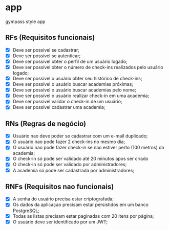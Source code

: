 # app
 gympass style app

## RFs (Requisitos funcionais)

- [x] Deve ser possivel se cadastrar;
- [x] Deve ser possível se autenticar;
- [x] Deve ser possível obter o perfil de um usuário logado;
- [x] Deve ser possível obter o número de check-ins realizados pelo usuário logado;
- [x] Deve ser possível o usuário obter seu histórico de check-ins;
- [x] Deve ser possível o usuário buscar academias próximas;
- [x] Deve ser possível o usuário buscar academias pelo nome;
- [x] Deve ser possível o usuário realizar check-in em uma academia;
- [x] Deve ser possível validar o check-in de um usuário;
- [x] Deve ser possível cadastrar uma academia; 

## RNs (Regras de negócio)

- [x] Usuário nao deve poder se cadastrar com um e-mail duplicado;
- [x] O usuário nao pode fazer 2 check-ins no mesmo dia;
- [x] O usuário nao pode fazer check-in se nao estiver perto (100 metros) da academia;
- [x] O check-in só pode ser validado até 20 minutos apos ser criado
- [x] O check-in só pode ser validado por administradores;
- [x] A academia só pode ser cadastrada por administradores;

## RNFs (Requisitos nao funcionais)

- [x] A senha do usuário precisa estar criptografada;
- [x] Os dados da aplicaçao precisam estar persistidos em um banco PostgreSQL;
- [x] Todas as listas precisam estar paginadas com 20 itens por página;
- [x] O usuário deve ser identificado por um JWT;
